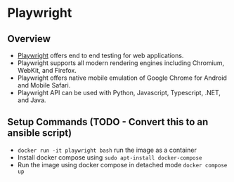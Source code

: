 # Playwright

## Overview
* [Playwright](https://playwright.dev/python/) offers end to end testing for web applications.
* Playwright supports all modern rendering engines including Chromium, WebKit, and Firefox.
* Playwright offers native mobile emulation of Google Chrome for Android and Mobile Safari.
* Playwright API can be used with Python, Javascript, Typescript, .NET, and Java.

## Setup Commands (TODO - Convert this to an ansible script)
* `docker run -it playwright bash`  run the image as a container
* Install docker compose using `sudo apt-install docker-compose`
* Run the image using docker compose in  detached mode `docker compose up`

